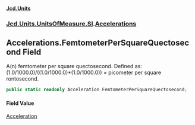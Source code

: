 #### [Jcd.Units](index.md 'index')
### [Jcd.Units.UnitsOfMeasure.SI](Jcd.Units.UnitsOfMeasure.SI.md 'Jcd.Units.UnitsOfMeasure.SI').[Accelerations](Accelerations.md 'Jcd.Units.UnitsOfMeasure.SI.Accelerations')

## Accelerations.FemtometerPerSquareQuectosecond Field

A(n) femtometer per square quectosecond. Defined as: (1.0/1000.0)/((1.0/1000.0)*(1.0/1000.0)) × picometer per square rontosecond.

```csharp
public static readonly Acceleration FemtometerPerSquareQuectosecond;
```

#### Field Value
[Acceleration](Acceleration.md 'Jcd.Units.UnitTypes.Acceleration')